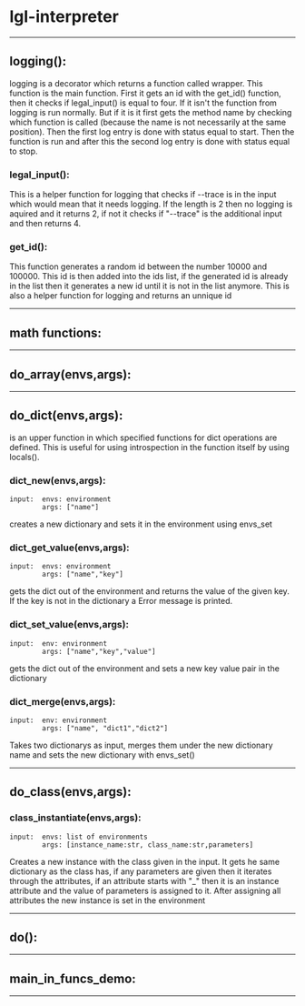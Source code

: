 # lgl-interpreter

***
## logging():
logging is a decorator which returns a function called wrapper. This function is the main function. First it gets an id with the get_id() function, then it checks if legal_input() is equal to four. If it isn't the function from logging is run normally.
But if it is it first gets the method name by checking which function is called (because the name is not necessarily at the same position). 
Then the first log entry is done with status equal to start. Then the function is run and after this the second log entry is done with status equal to stop.

### legal_input():
This is a helper function for logging that checks if --trace is in the input which would mean that it needs logging.
If the length is 2 then no logging is aquired and it returns 2, if not it checks if "--trace" is the additional input and then returns 4.

### get_id():
This function generates a random id between the number 10000 and 100000. This id is then added into the ids list, if the generated id is already in the list then it generates a new id until it is not in the list anymore.
This is also a helper function for logging and returns an unnique id
***
## math functions:
***
## do_array(envs,args):
***
## do_dict(envs,args):
is an upper function in which specified functions for dict operations are defined. This is useful for using introspection in the function itself by using locals().
### dict_new(envs,args):
    input: 	envs: environment
            args: ["name"]
creates a new dictionary and sets it in the environment using envs_set
	
### dict_get_value(envs,args):
    input: 	envs: environment
            args: ["name","key"]
gets the dict out of the environment and returns the value of the given key. If the key is not in the dictionary a Error message is printed.

### dict_set_value(envs,args):
    input:	env: environment
            args: ["name","key","value"]
gets the dict out of the environment and sets a new key value pair in the dictionary

### dict_merge(envs,args):
    input:	env: environment
            args: ["name", "dict1","dict2"]
Takes two dictionarys as input, merges them under the new dictionary name and sets the new dictionary with envs_set()
***
## do_class(envs,args):

### class_instantiate(envs,args):
    input:	envs: list of environments
            args: [instance_name:str, class_name:str,parameters]
Creates a new instance with the class given in the input. It gets he same dictionary as the class has, if any parameters are given then it iterates through the attributes, if an attribute starts with "_" then it is an instance attribute and the value of parameters is assigned to it.
After assigning all attributes the new instance is set in the environment

***
## do():
***
## main_in_funcs_demo:
***